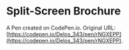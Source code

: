 # Split-Screen Brochure

A Pen created on CodePen.io. Original URL: [https://codepen.io/Delos_343/pen/rNGXEPP](https://codepen.io/Delos_343/pen/rNGXEPP).


